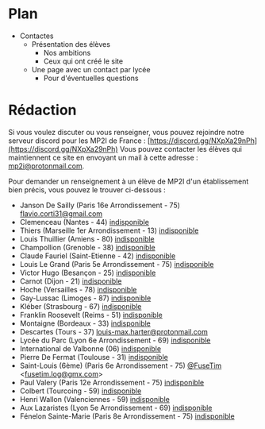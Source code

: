 # Plan
- Contactes
	- Présentation des élèves
		- Nos ambitions
		- Ceux qui ont créé le site
	- Une page avec un contact par lycée
		- Pour d'éventuelles questions

# Rédaction
Si vous voulez discuter ou vous renseigner, vous pouvez rejoindre notre serveur discord pour les MP2I de France : [https://discord.gg/NXpXa29nPh](https://discord.gg/NXpXa29nPh)
Vous pouvez contacter les élèves qui maintiennent ce site en envoyant un mail à cette adresse : [mp2i@protonmail.com](mailto:email@mp2i@protonmail.com).

Pour demander un renseignement à un élève de MP2I d'un établissement bien précis, vous pouvez le trouver ci-dessous :

-  Janson De Sailly (Paris 16e Arrondissement - 75) [flavio.corti31@gmail.com](mailto:flavio.corti31@gmail.com)
-  Clemenceau (Nantes - 44) [indisponible](mailto:)
-  Thiers (Marseille 1er Arrondissement - 13) [indisponible](mailto:)
-  Louis Thuillier (Amiens - 80) [indisponible](mailto:)
-  Champollion (Grenoble - 38) [indisponible](mailto:)
-  Claude Fauriel (Saint-Etienne - 42) [indisponible](mailto:)
-  Louis Le Grand (Paris 5e Arrondissement - 75) [indisponible](mailto:)
-  Victor Hugo (Besançon - 25) [indisponible](mailto:)
-  Carnot (Dijon - 21) [indisponible](mailto:)
-  Hoche (Versailles - 78) [indisponible](mailto:)
-  Gay-Lussac (Limoges - 87) [indisponible](mailto:)
-  Kléber (Strasbourg - 67) [indisponible](mailto:)
-  Franklin Roosevelt (Reims - 51) [indisponible](mailto:)
-  Montaigne (Bordeaux - 33) [indisponible](mailto:)
-  Descartes (Tours - 37) [louis-max.harter@protonmail.com](mailto:louis-max.harter@protonmail.com)
-  Lycée du Parc (Lyon 6e Arrondissement - 69) [indisponible](mailto:)
-  International de Valbonne (06) [indisponible](mailto:)
-  Pierre De Fermat (Toulouse - 31) [indisponible](mailto:)
-  Saint-Louis (6ème) (Paris 6e Arrondissement - 75) [@FuseTim](https://github.com/fusetim) <[fusetim.log@gmx.com](mailto:fusetim.log@gmx.com)>
-  Paul Valery (Paris 12e Arrondissement - 75) [indisponible](mailto:)
-  Colbert (Tourcoing - 59) [indisponible](mailto:)
-  Henri Wallon (Valenciennes - 59) [indisponible](mailto:)
-  Aux Lazaristes (Lyon 5e Arrondissement - 69) [indisponible](mailto:)
-  Fénelon Sainte-Marie (Paris 8e Arrondissement - 75) [indisponible](mailto:)
